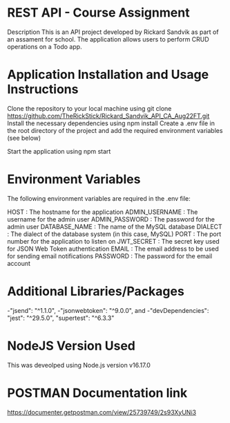 # REST API - Course Assignment
Description
This is an API project developed by Rickard Sandvik as part of an assament for school. The application allows users to perform CRUD operations on a Todo app.

# Application Installation and Usage Instructions
Clone the repository to your local machine using git clone https://github.com/TheRickStick/Rickard_Sandvik_API_CA_Aug22FT.git
Install the necessary dependencies using npm install
Create a .env file in the root directory of the project and add the required environment variables (see below)

Start the application using npm start


# Environment Variables
The following environment variables are required in the .env file:

HOST : The hostname for the application
ADMIN_USERNAME : The username for the admin user
ADMIN_PASSWORD : The password for the admin user
DATABASE_NAME : The name of the MySQL database
DIALECT : The dialect of the database system (in this case, MySQL)
PORT : The port number for the application to listen on
JWT_SECRET : The secret key used for JSON Web Token authentication
EMAIL : The email address to be used for sending email notifications
PASSWORD : The password for the email account


# Additional Libraries/Packages
-"jsend": "^1.1.0",
-"jsonwebtoken": "^9.0.0", and
-"devDependencies": 
    "jest": "^29.5.0",
    "supertest": "^6.3.3"


# NodeJS Version Used
This was deveolped using Node.js version v16.17.0


# POSTMAN Documentation link

https://documenter.getpostman.com/view/25739749/2s93XyUNi3
